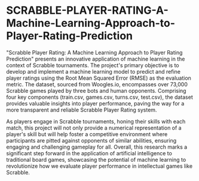 # SCRABBLE-PLAYER-RATING-A-Machine-Learning-Approach-to-Player-Rating-Prediction




"Scrabble Player Rating: A Machine Learning Approach to Player Rating Prediction" presents an innovative application of machine learning in the context of Scrabble tournaments. The project's primary objective is to develop and implement a machine learning model to predict and refine player ratings using the Root Mean Squared Error (RMSE) as the evaluation metric.
The dataset, sourced from Woogles.io, encompasses over 73,000 Scrabble games played by three bots and human opponents. Comprising four key components (train.csv, games.csv, turns.csv, test.csv), the dataset provides valuable insights into player performance, paving the way for a more transparent and reliable Scrabble Player Rating system.

As players engage in Scrabble tournaments, honing their skills with each match, this project will not only provide a numerical representation of a player's skill but will help foster a competitive environment where participants are pitted against opponents of similar abilities, ensuring engaging and challenging gameplay for all. 
Overall, this research marks a significant step forward in the application of artificial intelligence to traditional board games, showcasing the potential of machine learning to revolutionize how we evaluate player performance in intellectual games like Scrabble.


